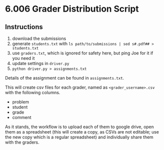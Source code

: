 6.006 Grader Distribution Script
================================

## Instructions

1. download the submissions
2. generate `students.txt` with `ls path/to/submissions | sed s#.pdf## > students.txt`
3. use `graders.txt`, which is ignored for safety here, but ping Joe for it if you need it
4.  update settings in `driver.py`
5. `python driver.py > assignments.txt`

Details of the assignment can be found in `assignments.txt`.

This will create csv files for each grader, named as `<grader_username>.csv` with the following columns.

* problem
* student
* grade
* comment

As it stands, the workflow is to upload each of them to google drive, open them as a spreadsheet (this will create a copy, as CSVs are not editable; use the new copy which is a regular spreadsheet) and individually share them with the graders.
